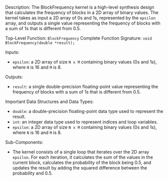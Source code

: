 Description:
The BlockFrequency kernel is a high-level synthesis design that calculates the frequency of blocks in a 2D array of binary values. The kernel takes as input a 2D array of 0s and 1s, represented by the `epsilon` array, and outputs a single value representing the frequency of blocks with a sum of 1s that is different from 0.5.

Top-Level Function: `BlockFrequency`
Complete Function Signature: `void BlockFrequency(double *result);`

Inputs:
- `epsilon`: a 2D array of size `N x M` containing binary values (0s and 1s), where `N` is 16 and `M` is 8.

Outputs:
- `result`: a single double-precision floating-point value representing the frequency of blocks with a sum of 1s that is different from 0.5.

Important Data Structures and Data Types:
- `double`: a double-precision floating-point data type used to represent the result.
- `int`: an integer data type used to represent indices and loop variables.
- `epsilon`: a 2D array of size `N x M` containing binary values (0s and 1s), where `N` is 16 and `M` is 8.

Sub-Components:
- The kernel consists of a single loop that iterates over the 2D array `epsilon`. For each iteration, it calculates the sum of the values in the current block, calculates the probability of the block being 0.5, and updates the result by adding the squared difference between the probability and 0.5.